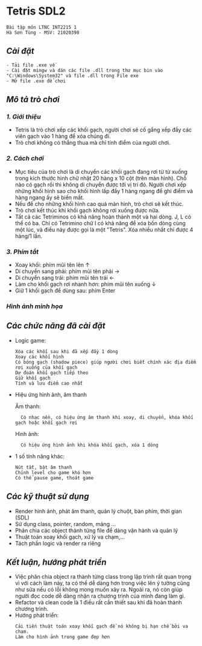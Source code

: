 # Tetris SDL2
```
Bài tập môn LTNC INT2215 1
Hà Sơn Tùng - MSV: 21020398
```

## *Cài đặt*
```
- Tải file .exe về 
- Cài đặt mingw và dán các file .dll trong thư mục bin vào  "C:\Windows\System32" và file .dll trong File exe
- Mở file .exe để chơi 
```
## *Mô tả trò chơi* 
### *1. Giới thiệu*
- Tetris là trò chơi xếp các khối gạch, người chơi sẽ cố gắng xếp đầy các viên gạch vào 1 hàng để xóa chúng đi.
- Trò chơi không có thắng thua mà chỉ tính điểm của người chơi.
### *2. Cách chơi*
- Mục tiêu của trò chơi là di chuyển các khối gạch đang rơi từ từ xuống trong kích thước hình chữ nhật 20 hàng x 10 cột (trên màn hình). Chỗ nào có gạch rồi thì không di chuyển được tới vị trí đó. Người chơi xếp những khối hình sao cho khối hình lấp đầy 1 hàng ngang để ghi điểm và hàng ngang ấy sẽ biến mất.
- Nếu để cho những khối hình cao quá màn hình, trò chơi sẽ kết thúc.
- Trò chơi kết thúc khi khối gạch không rơi xuống được nữa.
- Tất cả các Tetriminos có khả năng hoàn thành một và hai dòng. J, L có thể có ba. Chỉ có Tetrimino chữ I có khả năng để xóa bốn dòng cùng một lúc, và điều này được gọi là một "Tetris". Xóa nhiều nhất chỉ được 4 hàng/1 lần.

### *3. Phím tắt*
- Xoay khối: phím mũi tên lên ↑
- Di chuyển sang phải: phím mũi tên phải →
- Di chuyển sang trái: phím mũi tên trái ←
- Làm cho khối gạch rơi nhanh hơn: phím mũi tên xuống ↓
- Giữ 1 khối gạch để dùng sau: phím Enter

### *Hình ảnh minh họa*

## *Các chức năng đã cài đặt*
- Logic game: 
    ```
    Xóa các khối sau khi đã xếp đầy 1 dòng
    Xoay các khối hình
    Có bóng gạch (shadow piece) giúp người chơi biết chính xác địa điểm rơi xuống của khối gạch
    Dự đoán khối gạch tiếp theo
    Giữ khối gạch 
    Tính và lưu điểm cao nhất
    ```
- Hiệu ứng hình ảnh, âm thanh
    
    Âm thanh: 
    ```
      Có nhạc nền, có hiệu ứng âm thanh khi xoay, di chuyển, khóa khối gạch hoặc khối gạch rơi
    ```
    Hình ảnh:
    ```
      Có hiệu ứng hình ảnh khi khóa khối gạch, xóa 1 dòng
    ```
- 1 số tính năng khác:
    ```
    Nút tắt, bật âm thanh
    Chỉnh level cho game khó hơn
    Có thể pause game, thoát game
    ```
## *Các kỹ thuật sử dụng*
- Render hình ảnh, phát âm thanh, quản lý chuột, bàn phím, thời gian (SDL)
- Sử dụng class, pointer, random, mảng ...
- Phân chia các object thành từng file để dàng vận hành và quản lý
- Thuật toán xoay khối gạch, xử lý va chạm,...
- Tách phần logic và render ra riêng

## *Kết luận, hướng phát triển*
- Việc phân chia object ra thành từng class trong lập trình rất quan trọng vì với cách làm này, ta có thể dễ dàng hơn trong việc lên ý tưởng 
cũng như sửa nếu có lỗi không mong muốn xảy ra. Ngoài ra, nó còn giúp người đọc code dễ dàng nhận ra chương trình của mình đang làm gì.
- Refactor và clean code là 1 điều rất cần thiết sau khi đã hoàn thành chương trình.
- Hướng phát triển:
  ``` 
  Cải tiến thuật toán xoay khối gạch đề nó không bị hạn chế bởi va chạm.
  Làm cho hình ảnh trong game đẹp hơn
  
  ```  
  
    
    



